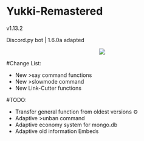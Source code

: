 # Yukki-Remastered
<p> v1.13.2 </p>
<p> Discord.py bot | 1.6.0a adapted </p> 

<p align="center">
    <img src="https://sun9-7.userapi.com/impg/naRoTuZ82rSI5A__ez6OzhzhbcN2m7_atRZeoA/eTu5KXNrmb4.jpg?size=1440x810&quality=96&proxy=1&sign=54c5d02d74b939fbf749194e17039075&type=album">
</p>

#Change List:
- New >say command functions
- New >slowmode command
- New Link-Cutter functions

#TODO:
- Transfer general function from oldest versions ⚙ ️
- Adaptive >unban command 
- Adaptive economy system for mongo.db
- Adaptive old information Embeds